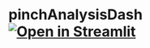 # pinchAnalysisDash [![Open in Streamlit](https://static.streamlit.io/badges/streamlit_badge_black_white.svg)](https://share.streamlit.io/luiseduardocorreagallego/pinchanalysisdash/main/pinchAnalysisDash.py)
